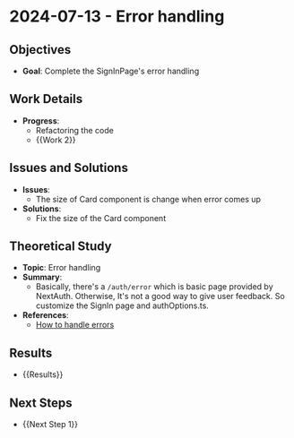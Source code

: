 # 2024-07-13 - Error handling

## Objectives
- **Goal**: Complete the SignInPage's error handling


## Work Details
- **Progress**:
  - Refactoring the code
  - {{Work 2}}

## Issues and Solutions
- **Issues**:
  - The size of Card component is change when error comes up
- **Solutions**:
  - Fix the size of the Card component

## Theoretical Study
- **Topic**: Error handling
- **Summary**:
  - Basically, there's a `/auth/error` which is basic page provided by NextAuth. Otherwise, It's not a good way to give user feedback. So customize the SignIn page and authOptions.ts.
- **References**:
  - [How to handle errors](https://dev.to/peterlidee/how-to-handle-errors-in-the-nextauth-authorize-function-credentialsprovider-5280)


## Results
- {{Results}}

## Next Steps
- {{Next Step 1}}